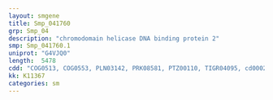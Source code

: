 ```yaml
---
layout: smgene
title: Smp_041760
grp: Smp_04
description: "chromodomain helicase DNA binding protein 2"
smp: Smp_041760.1
uniprot: "G4VJQ0"
length:  5478
cdd: "COG0513, COG0553, PLN03142, PRK08581, PTZ00110, TIGR04095, cd00024, cd00046, cd00079, cl13910, cl16467, cl17459, cl21455, pfam00176, pfam00271, pfam00385, pfam12533, pfam13907, smart00298, smart00487, smart00490"
kk: K11367
categories: sm
---
```

